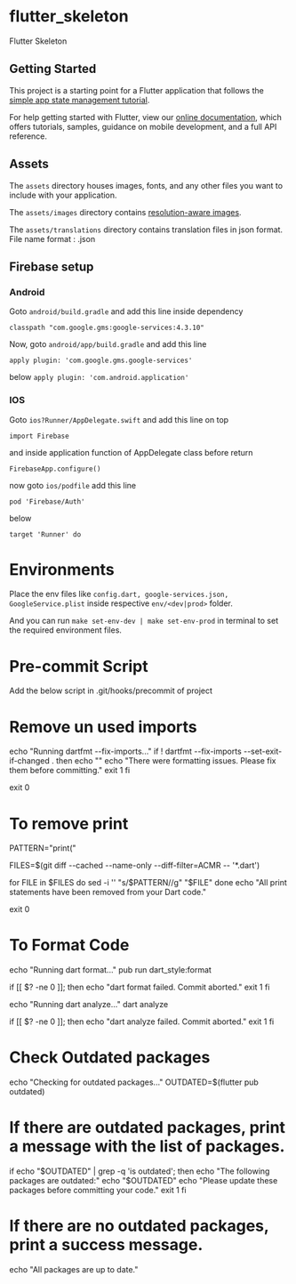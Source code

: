 # flutter_skeleton

Flutter Skeleton

## Getting Started

This project is a starting point for a Flutter application that follows the
[simple app state management tutorial](https://flutter.dev/docs/development/data-and-backend/state-mgmt/simple).

For help getting started with Flutter, view our
[online documentation](https://flutter.dev/docs), which offers tutorials, samples, guidance on mobile development, and a
full API reference.

## Assets

The `assets` directory houses images, fonts, and any other files you want to include with your application.

The `assets/images` directory
contains [resolution-aware images](https://flutter.dev/docs/development/ui/assets-and-images#resolution-aware).

The `assets/translations` directory contains translation files in json format. File name format : <country-code>.json

## Firebase setup

### Android

Goto `android/build.gradle` and add this line inside dependency

`classpath "com.google.gms:google-services:4.3.10"`

Now, goto `android/app/build.gradle` and add this line

`apply plugin: 'com.google.gms.google-services'`

below `apply plugin: 'com.android.application'`

### IOS

Goto `ios?Runner/AppDelegate.swift` and add this line on top

`import Firebase`

and inside application function of AppDelegate class before return

`FirebaseApp.configure()`

now goto `ios/podfile` add this line

`pod 'Firebase/Auth'`

below

`target 'Runner' do`

# Environments

Place the env files like `config.dart, google-services.json, GoogleService.plist` inside respective `env/<dev|prod>`
folder.

And you can run `make set-env-dev | make set-env-prod` in terminal to set the required environment files.

# Pre-commit Script

Add the below script in .git/hooks/precommit of project

# Remove un used imports
echo "Running dartfmt --fix-imports..."
if ! dartfmt --fix-imports --set-exit-if-changed .
then
    echo ""
    echo "There were formatting issues. Please fix them before committing."
    exit 1
fi

exit 0
# To remove print 
PATTERN="print\("

FILES=$(git diff --cached --name-only --diff-filter=ACMR -- '*.dart')

for FILE in $FILES
do
  sed -i '' "s/$PATTERN//g" "$FILE"
done
echo "All print statements have been removed from your Dart code."


exit 0

# To Format Code    
echo "Running dart format..."
pub run dart_style:format

if [[ $? -ne 0 ]]; then
    echo "dart format failed. Commit aborted."
    exit 1
fi

echo "Running dart analyze..."
dart analyze

if [[ $? -ne 0 ]]; then
    echo "dart analyze failed. Commit aborted."
    exit 1
fi

# Check Outdated packages

echo "Checking for outdated packages..."
OUTDATED=$(flutter pub outdated)

# If there are outdated packages, print a message with the list of packages.
if echo "$OUTDATED" | grep -q 'is outdated'; then
  echo "The following packages are outdated:"
  echo "$OUTDATED"
  echo "Please update these packages before committing your code."
  exit 1
fi

# If there are no outdated packages, print a success message.
echo "All packages are up to date."


